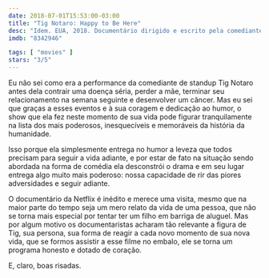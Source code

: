 ```yaml
---
date: 2018-07-01T15:53:00-03:00
title: "Tig Notaro: Happy to Be Here"
desc: "Idem. EUA, 2018. Documentário dirigido e escrito pela comediante de standup Tig Notaro. Com Indigo Girls, Tig Notaro, Amy Ray."
imdb: "8342946"

tags: [ "movies" ]
stars: "3/5"
---
```

Eu não sei como era a performance da comediante de standup Tig Notaro antes dela contrair uma doença séria, perder a mãe, terminar seu relacionamento na semana seguinte e desenvolver um câncer. Mas eu sei que graças a esses eventos e à sua coragem e dedicação ao humor, o show que ela fez neste momento de sua vida pode figurar tranquilamente na lista dos mais poderosos, inesquecíveis e memoráveis da história da humanidade.

Isso porque ela simplesmente entrega no humor a leveza que todos precisam para seguir a vida adiante, e por estar de fato na situação sendo abordada na forma de comédia ela desconstrói o drama e em seu lugar entrega algo muito mais poderoso: nossa capacidade de rir das piores adversidades e seguir adiante.

O documentário da Netflix é inédito e merece uma visita, mesmo que na maior parte do tempo seja um mero relato da vida de uma pessoa, que não se torna mais especial por tentar ter um filho em barriga de aluguel. Mas por algum motivo os documentaristas acharam tão relevante a figura de Tig, sua persona, sua forma de reagir a cada novo momento de sua nova vida, que se formos assistir a esse filme no embalo, ele se torna um programa honesto e dotado de coração.

E, claro, boas risadas.

